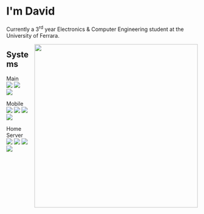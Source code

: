 # I'm David
Currently a 3<sup>rd</sup> year Electronics & Computer Engineering student at the University of Ferrara.
<!--## Skills
| I'm knowledgeable | I'm learning | I use |
| - | - | - |
| ![](https://skillicons.dev/icons?i=c,java,js,powershell,php&theme=dark&perline=3)|![](https://skillicons.dev/icons?i=cs,cpp,dotnet,py,githubactions&dark=light&perline=3)|![](https://skillicons.dev/icons?i=vscode,visualstudio,eclipse,discord,github,git&theme=dark&perline=3)|-->

<img width="430" align="right" src="https://github-readme-stats.vercel.app/api?username=Constrat&show_icons=true&theme=dark">

## Systems

Main<br>![](https://img.shields.io/badge/Ryzen_7_7800X3D-000?logo=amd&logoColor=fff) ![](https://img.shields.io/badge/RTX_4070_Ti_SUPER-000?logo=nvidia)<br>![](https://img.shields.io/badge/Windows_11_x64-0078D4?logo=windows11&logoColor=fff)

Mobile<br>![](https://img.shields.io/badge/Strix_G17-000?logo=republicofgamers&logoColor=FF0029) ![](https://img.shields.io/badge/Ryzen_9_6900HX-000?logo=amd&logoColor=fff) ![](https://img.shields.io/badge/RTX_3070_Ti-000?logo=nvidia)<br>![](https://img.shields.io/badge/Windows_11_x64-0078D4?logo=windows11&logoColor=fff)

Home Server<br>![](https://img.shields.io/badge/GL752VW-000?logo=republicofgamers&logoColor=FF0029) ![](https://img.shields.io/badge/i7_6700HQ-000?logo=intel&logoColor=0071C5) ![](https://img.shields.io/badge/GTX_960M-000?logo=nvidia)<br>![](https://img.shields.io/badge/Windows_10_x64-0078D6?logo=windows10&logoColor=fff)
